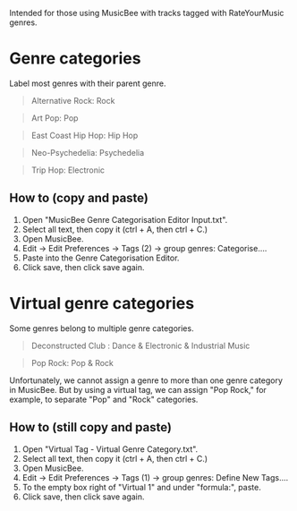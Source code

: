 Intended for those using MusicBee with tracks tagged with RateYourMusic genres.

# Genre categories

Label most genres with their parent genre.

> Alternative Rock: Rock

> Art Pop: Pop

> East Coast Hip Hop: Hip Hop

> Neo-Psychedelia: Psychedelia

> Trip Hop: Electronic

## How to (copy and paste)

1. Open "MusicBee Genre Categorisation Editor Input.txt".
2. Select all text, then copy it (ctrl + A, then ctrl + C.)
3. Open MusicBee.
4. Edit -> Edit Preferences -> Tags (2) -> group genres: Categorise....
5. Paste into the Genre Categorisation Editor.
6. Click save, then click save again.

# Virtual genre categories

Some genres belong to multiple genre categories.

> Deconstructed Club : Dance & Electronic & Industrial Music

> Pop Rock: Pop & Rock

Unfortunately, we cannot assign a genre to more than one genre category in MusicBee. But by using a virtual tag, we can assign "Pop Rock," for example, to separate "Pop" and "Rock" categories.

## How to (still copy and paste)

1. Open "Virtual Tag - Virtual Genre Category.txt".
2. Select all text, then copy it (ctrl + A, then ctrl + C.)
3. Open MusicBee.
4. Edit -> Edit Preferences -> Tags (1) -> group genres: Define New Tags....
5. To the empty box right of "Virtual 1" and under "formula:", paste.
6. Click save, then click save again.
